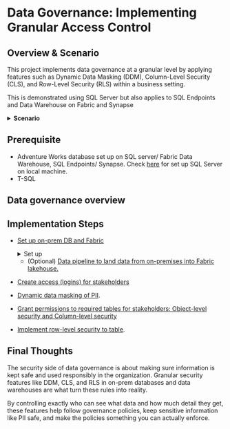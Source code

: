 

# Data Governance: Implementing Granular Access Control



## Overview & Scenario

This project implements data governance at a granular level by applying features such as Dynamic Data Masking (DDM), Column-Level Security (CLS), and Row-Level Security (RLS) within a business setting.

This is demonstrated using SQL Server but also applies to SQL Endpoints and Data Warehouse on Fabric and Synapse


  <details><summary><b> Scenario</b></summary>
Let's say . . .

A business  has an Information Governance (IG) policy, with data governance as a core component that requires protecting client and employee PII. Also, an analyst needs to some historical sales quota data for analysis, but raw data contains sensitive fields. The sales manager wants the sales reps to see only their own quotas when they access this.

The management has asked that this adheres the organization's IG.


**Requirements** and **Solutions** would include: 

- Access to data must follow the **principle of least privilege** and regulatory compliance.

- Identify necessary tables so we can restrict or mask PII.

- Use **Column-Level Security (CLS)** and **Dynamic Data Masking(DDM** to hide sensitive fields from analyst.

- Apply **Row-Level Security (RLS)** so sales reps see only their data; managers and database admin can see all.

- Restrict tables or schemas not needed by the stakeholders with Object-Level Security.

  </details>

## Prerequisite

- Adventure Works database set up on SQL server/ Fabric Data Warehouse, SQL Endpoints/ Synapse. Check [here](https://github.com/adekolaolat/fabric-data-engineering-on-premises-db/blob/main/guides/on-prem-db-setup.md) for set up SQL Server on local machine.
- T-SQL  

## Data governance overview

## Implementation Steps

- [Set up  on-prem DB and Fabric](https://github.com/adekolaolat/fabric-data-engineering-on-premises-db/blob/main/guides/on-prem-db-setup.md)
  <details><summary>Set up</summary>

  - SQL Server, SSMS
  - Restore AdventureWorks database
  - Enable Remote Connections to SQL Server
  - Set up on-premises DB on machine

  </details>

  - (Optional) [Data pipeline to land data from  on-premises into Fabric lakehouse.](https://github.com/adekolaolat/fabric-data-engineering-on-premises-db/blob/main/guides/data-ingestion.md)

- [Create access (logins) for stakeholders](https://github.com/adekolaolat/granular-data-security-sql-server-fabric/blob/main/docs/create-db-access.md)
- [Dynamic data masking of PII](https://github.com/adekolaolat/granular-data-security-sql-server-fabric/blob/main/docs/mask-pii.md).
- [Grant permissions to required tables for stakeholders: Object-level security and Column-level security](https://github.com/adekolaolat/granular-data-security-sql-server-fabric/blob/main/docs/grant-access.md)
- [Implement row-level security to table](https://github.com/adekolaolat/granular-data-security-sql-server-fabric/blob/main/docs/implement-rls.md).
  
## Final Thoughts

The security side of data governance is about making sure information is kept safe and used responsibly in the organization. Granular security features like DDM, CLS, and RLS in on-prem databases and data warehouses are what turn these rules into reality. 

By controlling exactly who can see what data and how much detail they get, these features help follow governance policies, keep sensitive information like PII safe, and make the policies something you can actually enforce.
